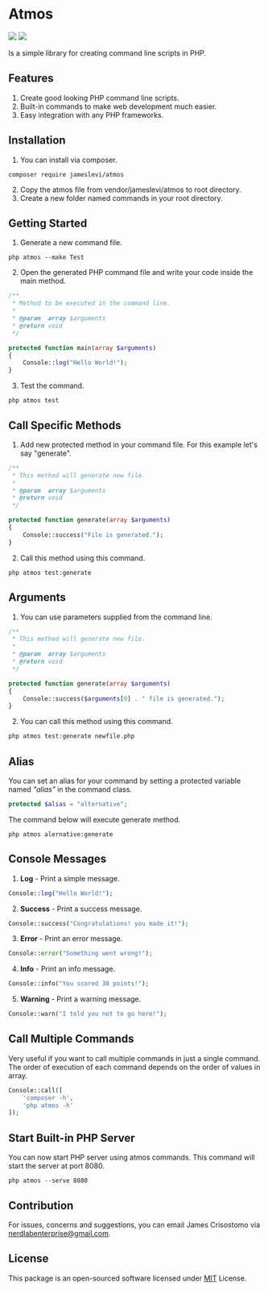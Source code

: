 # Atmos

![](https://img.shields.io/badge/packagist-v1.0.3-informational?style=flat&logo=<LOGO_NAME>&logoColor=white&color=2bbc8a) ![](https://img.shields.io/badge/license-MIT-informational?style=flat&logo=<LOGO_NAME>&logoColor=white&color=2bbc8a)

Is a simple library for creating command line scripts in PHP.

## Features ##  
1. Create good looking PHP command line scripts.
2. Built-in commands to make web development much easier.
3. Easy integration with any PHP frameworks.

## Installation ##  
1. You can install via composer.
```
composer require jameslevi/atmos
```
2. Copy the atmos file from vendor/jameslevi/atmos to root directory.
3. Create a new folder named commands in your root directory.  

## Getting Started  ##  
1. Generate a new command file.
```
php atmos --make Test
```
2. Open the generated PHP command file and write your code inside the main method.
```php
/**
 * Method to be executed in the command line.
 *
 * @param  array $arguments
 * @return void
 */

protected function main(array $arguments)
{
    Console::log("Hello World!");  
}
```  
3. Test the command.
```
php atmos test
```
## Call Specific Methods ##  
1. Add new protected method in your command file. For this example let's say "generate".
```php
/**
 * This method will generate new file.
 *
 * @param  array $arguments
 * @return void
 */

protected function generate(array $arguments)
{
    Console::success("File is generated.");  
}
```
2. Call this method using this command.
```
php atmos test:generate
```
## Arguments ##
1. You can use parameters supplied from the command line.
```php
/**
 * This method will generate new file.
 *
 * @param  array $arguments
 * @return void
 */

protected function generate(array $arguments)
{
    Console::success($arguments[0] . " file is generated.");  
}
```
2. You can call this method using this command.
```php
php atmos test:generate newfile.php
```
## Alias ##
You can set an alias for your command by setting a protected variable named *"alias"* in the command class.
```php
protected $alias = "alternative";
```
The command below will execute generate method.
```
php atmos alernative:generate
```

## Console Messages ##
1. **Log** - Print a simple message.
```php
Console::log("Hello World!");
```
2. **Success** - Print a success message.
```php
Console::success("Congratulations! you made it!");
```
3. **Error** - Print an error message.
```php
Console::error("Something went wrong!");
```
4. **Info** - Print an info message.
```php
Console::info("You scored 30 points!");
```
5. **Warning** - Print a warning message.
```php
Console::warn("I told you not to go here!");
```

## Call Multiple Commands ##  
Very useful if you want to call multiple commands in just a single command. The order of execution of each command depends on the order of values in array.
```php
Console::call([
    'composer -h',
    'php atmos -h'
]);
```
## Start Built-in PHP Server ##
You can now start PHP server using atmos commands. This command will start the server at port 8080.
```
php atmos --serve 8080
```

## Contribution ##  
For issues, concerns and suggestions, you can email James Crisostomo via nerdlabenterprise@gmail.com.

## License ##
This package is an open-sourced software licensed under [MIT](https://opensource.org/licenses/MIT) License.
